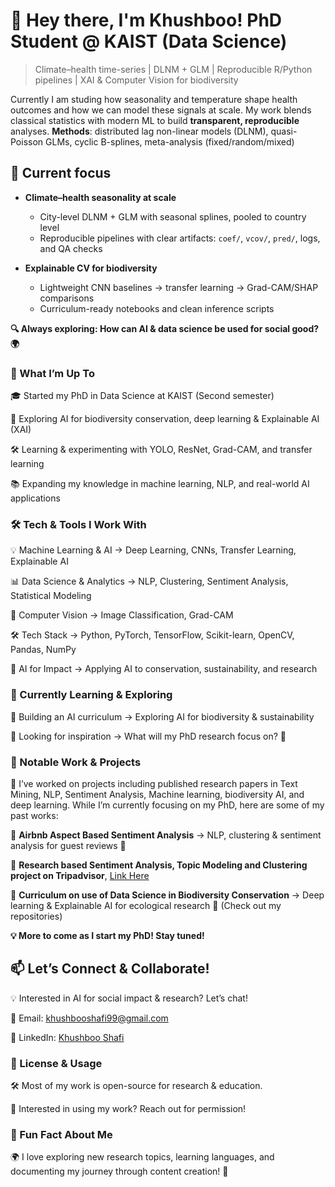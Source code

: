 # 👋 Hey there, I'm Khushboo! PhD Student @ KAIST (Data Science)  

> Climate–health time-series | DLNM + GLM | Reproducible R/Python pipelines | XAI & Computer Vision for biodiversity

Currently I am studing how seasonality and temperature shape health outcomes and how we can model these signals at scale. My work blends classical statistics with modern ML to build **transparent, reproducible** analyses. **Methods**: distributed lag non-linear models (DLNM), quasi-Poisson GLMs, cyclic B-splines, meta-analysis (fixed/random/mixed)  


## 🔭 Current focus
- **Climate–health seasonality at scale**  
  - City-level DLNM + GLM with seasonal splines, pooled to country level  
  - Reproducible pipelines with clear artifacts: `coef/`, `vcov/`, `pred/`, logs, and QA checks

- **Explainable CV for biodiversity**  
  - Lightweight CNN baselines → transfer learning → Grad-CAM/SHAP comparisons  
  - Curriculum-ready notebooks and clean inference scripts

**🔍 Always exploring: How can AI & data science be used for social good? 🌍**

### 🚀 What I’m Up To

🎓 Started my PhD in Data Science at KAIST (Second semester)

🤖 Exploring AI for biodiversity conservation, deep learning & Explainable AI (XAI)

🛠️ Learning & experimenting with YOLO, ResNet, Grad-CAM, and transfer learning

📚 Expanding my knowledge in machine learning, NLP, and real-world AI applications

### 🛠️ Tech & Tools I Work With

💡 Machine Learning & AI → Deep Learning, CNNs, Transfer Learning, Explainable AI

📊 Data Science & Analytics → NLP, Clustering, Sentiment Analysis, Statistical Modeling

📸 Computer Vision →  Image Classification, Grad-CAM

🛠️ Tech Stack → Python, PyTorch, TensorFlow, Scikit-learn, OpenCV, Pandas, NumPy

🌱 AI for Impact → Applying AI to conservation, sustainability, and research

### 🎯 Currently Learning & Exploring

🔹 Building an AI curriculum → Exploring AI for biodiversity & sustainability

🔹 Looking for inspiration → What will my PhD research focus on? 🤔

### 📌 Notable Work & Projects

📂 I’ve worked on projects including published research papers in Text Mining, NLP, Sentiment Analysis, Machine learning, biodiversity AI, and deep learning. While I’m currently focusing on my PhD, here are some of my past works:

🔹 **Airbnb Aspect Based Sentiment Analysis** → NLP, clustering & sentiment analysis for guest reviews 🏨

🔹 **Research based Sentiment Analysis, Topic Modeling and Clustering project on Tripadvisor**, [Link Here](https://ieeexplore.ieee.org/abstract/document/10280882/)

🔹 **Curriculum on use of Data Science in Biodiversity Conservation** → Deep learning & Explainable AI for ecological research 🐝 (Check out my repositories)

**💡 More to come as I start my PhD! Stay tuned!**

## 📫 Let’s Connect & Collaborate!

💡 Interested in AI for social impact & research? Let’s chat!

📧 Email: khushbooshafi99@gmail.com

🔗 LinkedIn: [Khushboo Shafi](https://www.linkedin.com/in/khushboo-shafi/) 


###  📜 License & Usage
🛠️ Most of my work is open-source for research & education.

📌 Interested in using my work? Reach out for permission!

### 🎉 Fun Fact About Me

🌍 I love exploring new research topics, learning languages, and documenting my journey through content creation! 📸

